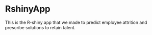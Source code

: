 # RshinyApp
This is the R-shiny app that we made to predict employee attrition and prescribe solutions to retain talent. 
